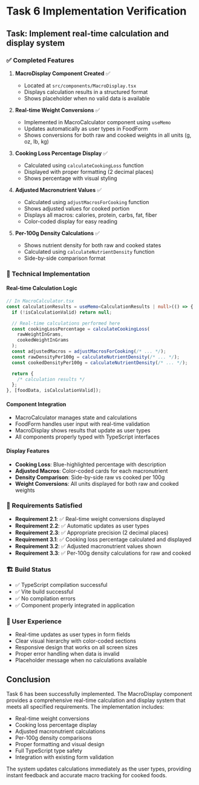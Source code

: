# Task 6 Implementation Verification

## Task: Implement real-time calculation and display system

### ✅ Completed Features

1. **MacroDisplay Component Created** ✅
   - Located at `src/components/MacroDisplay.tsx`
   - Displays calculation results in a structured format
   - Shows placeholder when no valid data is available

2. **Real-time Weight Conversions** ✅
   - Implemented in MacroCalculator component using `useMemo`
   - Updates automatically as user types in FoodForm
   - Shows conversions for both raw and cooked weights in all units (g, oz, lb, kg)

3. **Cooking Loss Percentage Display** ✅
   - Calculated using `calculateCookingLoss` function
   - Displayed with proper formatting (2 decimal places)
   - Shows percentage with visual styling

4. **Adjusted Macronutrient Values** ✅
   - Calculated using `adjustMacrosForCooking` function
   - Shows adjusted values for cooked portion
   - Displays all macros: calories, protein, carbs, fat, fiber
   - Color-coded display for easy reading

5. **Per-100g Density Calculations** ✅
   - Shows nutrient density for both raw and cooked states
   - Calculated using `calculateNutrientDensity` function
   - Side-by-side comparison format

### 🔧 Technical Implementation

#### Real-time Calculation Logic

```typescript
// In MacroCalculator.tsx
const calculationResults = useMemo<CalculationResults | null>(() => {
  if (!isCalculationValid) return null;

  // Real-time calculations performed here
  const cookingLossPercentage = calculateCookingLoss(
    rawWeightInGrams,
    cookedWeightInGrams
  );
  const adjustedMacros = adjustMacrosForCooking(/* ... */);
  const rawDensityPer100g = calculateNutrientDensity(/* ... */);
  const cookedDensityPer100g = calculateNutrientDensity(/* ... */);

  return {
    /* calculation results */
  };
}, [foodData, isCalculationValid]);
```

#### Component Integration

- MacroCalculator manages state and calculations
- FoodForm handles user input with real-time validation
- MacroDisplay shows results that update as user types
- All components properly typed with TypeScript interfaces

#### Display Features

- **Cooking Loss**: Blue-highlighted percentage with description
- **Adjusted Macros**: Color-coded cards for each macronutrient
- **Density Comparison**: Side-by-side raw vs cooked per 100g
- **Weight Conversions**: All units displayed for both raw and cooked weights

### 🎯 Requirements Satisfied

- **Requirement 2.1**: ✅ Real-time weight conversions displayed
- **Requirement 2.2**: ✅ Automatic updates as user types
- **Requirement 2.3**: ✅ Appropriate precision (2 decimal places)
- **Requirement 3.1**: ✅ Cooking loss percentage calculated and displayed
- **Requirement 3.2**: ✅ Adjusted macronutrient values shown
- **Requirement 3.3**: ✅ Per-100g density calculations for raw and cooked

### 🏗️ Build Status

- ✅ TypeScript compilation successful
- ✅ Vite build successful
- ✅ No compilation errors
- ✅ Component properly integrated in application

### 📱 User Experience

- Real-time updates as user types in form fields
- Clear visual hierarchy with color-coded sections
- Responsive design that works on all screen sizes
- Proper error handling when data is invalid
- Placeholder message when no calculations available

## Conclusion

Task 6 has been successfully implemented. The MacroDisplay component provides a comprehensive real-time calculation and display system that meets all specified requirements. The implementation includes:

- Real-time weight conversions
- Cooking loss percentage display
- Adjusted macronutrient calculations
- Per-100g density comparisons
- Proper formatting and visual design
- Full TypeScript type safety
- Integration with existing form validation

The system updates calculations immediately as the user types, providing instant feedback and accurate macro tracking for cooked foods.
